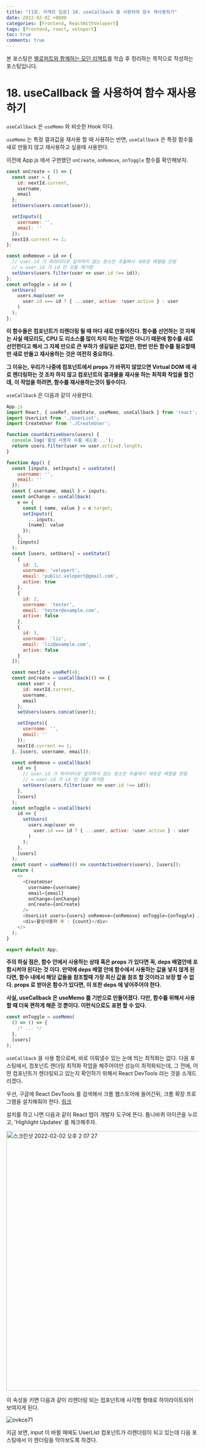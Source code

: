 ```yaml
---
title: "[1장. 리액트 입문] 18. useCallback 을 사용하여 함수 재사용하기"
date: 2022-02-02 +0800
categories: [Frontend, ReactWithVelopert]
tags: [frontend, react, velopert]
toc: true
comments: true
---
```


본 포스팅은 [벨로퍼트와 함께하는 모던 리액트](https://react.vlpt.us/)를 학습 후 정리하는 목적으로 작성하는 포스팅입니다.

# 18. useCallback 을 사용하여 함수 재사용하기
`useCallback` 은 `useMemo` 와 비슷한 Hook 이다.

`useMemo` 는 특정 결과값을 재사용 할 때 사용하는 반면, `useCallback` 은 특정 함수를 새로 만들지 않고 재사용하고 싶을때 사용한다.

이전에 App.js 에서 구현했던 `onCreate`, `onRemove`, `onToggle` 함수를 확인해보자.

```javascript
const onCreate = () => {
  const user = {
    id: nextId.current,
    username,
    email
  };
  setUsers(users.concat(user));

  setInputs({
    username: '',
    email: ''
  });
  nextId.current += 1;
};

const onRemove = id => {
  // user.id 가 파라미터로 일치하지 않는 원소만 추출해서 새로운 배열을 만듬
  // = user.id 가 id 인 것을 제거함
  setUsers(users.filter(user => user.id !== id));
};
const onToggle = id => {
  setUsers(
    users.map(user =>
      user.id === id ? { ...user, active: !user.active } : user
    )
  );
};
```

<b>이 함수들은 컴포넌트가 리렌더링 될 때 마다 새로 만들어진다. 함수를 선언하는 것 자체는 사실 메모리도, CPU 도 리소스를 많이 차지 하는 작업은 아니기 때문에 함수를 새로 선언한다고 해서 그 자체 만으로 큰 부하가 생길일은 없지만, 한번 만든 함수를 필요할때만 새로 만들고 재사용하는 것은 여전히 중요하다.</b>

<b>그 이유는, 우리가 나중에 컴포넌트에서 props 가 바뀌지 않았으면 Virtual DOM 에 새로 렌더링하는 것 조차 하지 않고 컴포넌트의 결과물을 재사용 하는 최적화 작업을 할건데, 이 작업을 하려면, 함수를 재사용하는것이 필수이다.</b>

`useCallback` 은 다음과 같이 사용한다.

```javascript
App.js
import React, { useRef, useState, useMemo, useCallback } from 'react';
import UserList from './UserList';
import CreateUser from './CreateUser';

function countActiveUsers(users) {
  console.log('활성 사용자 수를 세는중...');
  return users.filter(user => user.active).length;
}

function App() {
  const [inputs, setInputs] = useState({
    username: '',
    email: ''
  });
  const { username, email } = inputs;
  const onChange = useCallback(
    e => {
      const { name, value } = e.target;
      setInputs({
        ...inputs,
        [name]: value
      });
    },
    [inputs]
  );
  const [users, setUsers] = useState([
    {
      id: 1,
      username: 'velopert',
      email: 'public.velopert@gmail.com',
      active: true
    },
    {
      id: 2,
      username: 'tester',
      email: 'tester@example.com',
      active: false
    },
    {
      id: 3,
      username: 'liz',
      email: 'liz@example.com',
      active: false
    }
  ]);

  const nextId = useRef(4);
  const onCreate = useCallback(() => {
    const user = {
      id: nextId.current,
      username,
      email
    };
    setUsers(users.concat(user));

    setInputs({
      username: '',
      email: ''
    });
    nextId.current += 1;
  }, [users, username, email]);

  const onRemove = useCallback(
    id => {
      // user.id 가 파라미터로 일치하지 않는 원소만 추출해서 새로운 배열을 만듬
      // = user.id 가 id 인 것을 제거함
      setUsers(users.filter(user => user.id !== id));
    },
    [users]
  );
  const onToggle = useCallback(
    id => {
      setUsers(
        users.map(user =>
          user.id === id ? { ...user, active: !user.active } : user
        )
      );
    },
    [users]
  );
  const count = useMemo(() => countActiveUsers(users), [users]);
  return (
    <>
      <CreateUser
        username={username}
        email={email}
        onChange={onChange}
        onCreate={onCreate}
      />
      <UserList users={users} onRemove={onRemove} onToggle={onToggle} />
      <div>활성사용자 수 : {count}</div>
    </>
  );
}

export default App;
```

<b>주의 하실 점은, 함수 안에서 사용하는 상태 혹은 props 가 있다면 꼭, deps 배열안에 포함시켜야 된다는 것 이다. 만약에 deps 배열 안에 함수에서 사용하는 값을 넣지 않게 된다면, 함수 내에서 해당 값들을 참조할때 가장 최신 값을 참조 할 것이라고 보장 할 수 없다. props 로 받아온 함수가 있다면, 이 또한 deps 에 넣어주어야 한다.</b>

<b>사실, useCallback 은 useMemo 를 기반으로 만들어졌다. 다만, 함수를 위해서 사용 할 때 더욱 편하게 해준 것 뿐이다. 이런식으로도 표현 할 수 있다.</b>

```javascript
const onToggle = useMemo(
  () => () => {
    /* ... */
  },
  [users]
);
```

`useCallback` 을 사용 함으로써, 바로 이뤄낼수 있는 눈에 띄는 최적화는 없다. 다음 포스팅에서, 컴포넌트 렌더링 최적화 작업을 해주어야만 성능이 최적화되는데, 그 전에, 어떤 컴포넌트가 렌더링되고 있는지 확인하기 위해서 React DevTools 라는 것을 소개드리겠다.

우선, 구글에 React DevTools 를 검색해서 크롬 웹스토어에 들어간뒤, 크롬 확장 프로그램을 설치해줘야 한다. [링크](https://chrome.google.com/webstore/detail/react-developer-tools/fmkadmapgofadopljbjfkapdkoienihi?hl=ko)

설치를 하고 나면 다음과 같이 React 탭이 개발자 도구에 뜬다. 톱니바퀴 아이콘을 누르고, 'Highlight Updates' 를 체크해주자.

<img width="680" alt="스크린샷 2022-02-02 오후 2 07 27" src="https://user-images.githubusercontent.com/44339530/152096328-952a3ec9-119c-4e8c-a626-00befa5e9872.png">

이 속성을 키면 다음과 같이 리렌더링 되는 컴포넌트에 사각형 형태로 하이라이트되어 보여지게 된다.

![ovkce71](https://user-images.githubusercontent.com/44339530/152096436-abf2e1c9-8fc3-43b0-b56a-b9b0d5d892a6.gif)

지금 보면, input 이 바뀔 때에도 UserList 컴포넌트가 리렌더링이 되고 있는데 다음 포스팅에서 이 렌더링을 막아보도록 하겠다.
